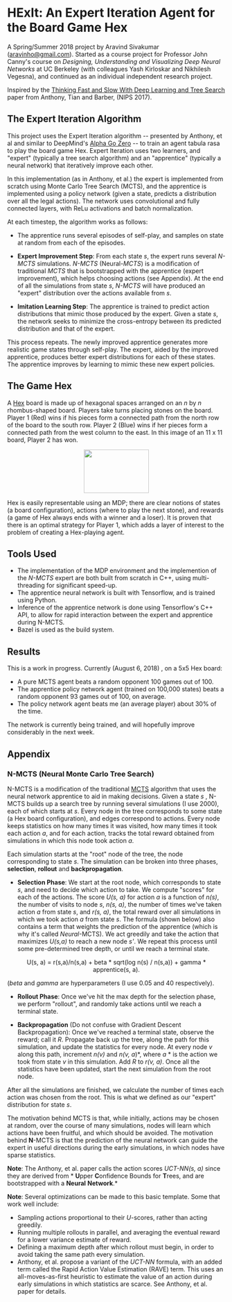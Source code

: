 # HExIt: An Expert Iteration Agent for the Board Game Hex
A Spring/Summer 2018 project by Aravind Sivakumar (aravinho@gmail.com).  Started as a course project for Professor John Canny's course on *Designing, Understanding and Visualizing Deep Neural Networks* at UC Berkeley (with colleagues Yash Kirloskar and Nikhilesh Vegesna), and continued as an individual independent research project.

Inspired by the [Thinking Fast and Slow With Deep Learning and Tree Search](https://papers.nips.cc/paper/7120-thinking-fast-and-slow-with-deep-learning-and-tree-search)  paper from Anthony, Tian and Barber,  (NIPS 2017).


## The Expert Iteration Algorithm
This project uses the Expert Iteration algorithm -- presented by Anthony, et al and similar to DeepMind's [Alpha Go Zero](https://deepmind.com/blog/alphago-zero-learning-scratch/) -- to train an agent tabula rasa to play the board game Hex.  Expert Iteration uses two learners, and "expert" (typically a tree search algorithm) and an "apprentice" (typically a neural network) that iteratively improve each other.

In this implementation (as in Anthony, et al.) the expert is implemented from scratch using Monte Carlo Tree Search (MCTS), and the apprentice is implemented using a policy network (given a state, predicts a distribution over all the legal actions).  The network uses convolutional and fully connected layers, with ReLu activations and batch normalization. 

At each timestep, the algorithm works as follows:

* The apprentice runs several episodes of self-play, and samples on state at random from each of the episodes.

* **Expert Improvement Step**: From each state *s*, the expert runs several *N-MCTS* simulations.  *N-MCTS* (Neural-*MCTS*) is a modification of traditional *MCTS* that is bootstrapped with the apprentice (expert improvement), which helps choosing actions (see Appendix).  At the end of all the simulations from state *s*, *N-MCTS* will have produced an "expert" distribution over the actions available from *s*.

* **Imitation Learning Step**: The apprentice is trained to predict action distributions that mimic those produced by the expert.  Given a state *s*, the network seeks to minimize the cross-entropy between its predicted distribution and that of the expert.

This process repeats.  The newly improved apprentice generates more realistic game states through self-play.  The expert, aided by the improved apprentice, produces better expert distributions for each of these states.  The apprentice improves by learning to mimic these new expert policies.

## The Game Hex


A [Hex](https://en.wikipedia.org/wiki/Hex_(board_game)) board is made up of hexagonal spaces arranged on an *n* by *n* rhombus-shaped board.  Players take turns placing stones on the board.  Player 1 (Red) wins if his pieces form a connected path from the north row of the board to the south row.  Player 2 (Blue) wins if her pieces form a connected path from the west column to the east.  In this image of an 11 x 11 board, Player 2 has won.

<p align="center">
	<img src="http://www.krammer.nl/hex/wp-content/uploads/2014/11/Hex-bord-met-stenen.png" style="width:150px;height:100px;">
</p>

Hex is easily representable using an MDP; there are clear notions of states (a board configuration), actions (where to play the next stone), and rewards (a game of Hex always ends with a winner and a loser).  It is proven that there is an optimal strategy for Player 1, which adds a layer of interest to the problem of creating a Hex-playing agent.

## Tools Used
* The implementation of the MDP environment and the implemention of the *N-MCTS* expert are both built from scratch in C++, using multi-threading for significant speed-up.
* The apprentice neural network is built with Tensorflow, and is trained using Python.
* Inference of the apprentice network is done using Tensorflow's C++ API, to allow for rapid interaction between the expert and apprentice during N-MCTS.
* Bazel is used as the build system.


## Results
This is a work in progress.  Currently (August 6, 2018) , on a 5x5 Hex board:
* A pure MCTS agent beats a random opponent 100 games out of 100.
* The apprentice policy network agent (trained on 100,000 states) beats a random opponent 93 games out of 100, on average.
* The policy network agent beats me (an average player) about 30% of the time.

The network is currently being trained, and will hopefully improve considerably in the next week.


## Appendix
### N-MCTS (Neural Monte Carlo Tree Search)

N-MCTS is a modification of the traditional [MCTS](https://en.wikipedia.org/wiki/Monte_Carlo_tree_search) algorithm that uses the neural network apprentice to aid in making decisions.  Given a state *s* , N-MCTS builds up a search tree by running several simulations (I use 2000), each of which starts at *s*.  Every node in the tree corresponds to some state (a Hex board configuration), and edges correspond to actions.  Every node keeps statistics on how many times it was visited, how many times it took each action *a*, and for each action, tracks the total reward obtained from simulations in which this node took action *a*. 

Each simulation starts at the "root" node of the tree, the node corresponding to state *s*.  The simulation can be broken into three phases, **selection**, **rollout** and **backpropagation**.

* **Selection Phase**: We start at the root node, which corresponds to state *s*, and need to decide which action to take.  We compute "scores" for each of the actions.  The score *U(s, a)* for action *a* is a function of *n(s)*, the number of visits to node *s*, *n(s, a)*, the number of times we've taken action *a* from state *s*, and *r(s, a)*, the total reward over all simulations in which we took action *a* from state *s*.  The formula (shown below) also contains a term that weights the prediction of the apprentice (which is why it's called *Neural*-MCTS).  We act greedily and take the action that maximizes *U(s,a)* to reach a new node *s'*.  We repeat this process until some pre-determined tree depth, or until we reach a terminal state.

<p align="center">
U(s, a) = r(s,a)/n(s,a)   +   beta * sqrt(log n(s) / n(s,a))   +    gamma * apprentice(s, a).
</p>

(*beta* and *gamma* are hyperparameters (I use 0.05 and 40 respectively).

* **Rollout Phase**: Once we've hit the max depth for the selection phase, we perform "rollout", and randomly take actions until we reach a terminal state.  

* **Backpropagation** (Do not confuse with Gradient Descent Backpropagation): Once we've reached a terminal state, observe the reward; call it *R*.  Propagate back up the tree, along the path for this simulation, and update the statistics for every node.  At every node *v* along this path, increment *n(v)* and *n(v, a*)*, where *a* * is the action we took from state *v* in this simulation.  Add *R* to *r(v, a)*.  Once all the statistics have been updated, start the next simulation from the root node.

After all the simulations are finished, we calculate the number of times each action was chosen from the root.  This is what we defined as our "expert" distribution for state *s*.

The motivation behind MCTS is that, while initially, actions may be chosen at random, over the course of many simulations, nodes will learn which actions have been fruitful, and which should be avoided.  The motivation behind **N**-MCTS is that the prediction of the neural network can guide the expert in useful directions during the early simulations, in which nodes have sparse statistics.

**Note**: The Anthony, et al. paper calls the action scores *UCT-NN(s, a)* since they are derived from * **U**pper **C**onfidence Bounds for **T**rees, and are bootstrapped with a **Neural** **Network**.*

**Note**: Several optimizations can be made to this basic template.  Some that work well include:
* Sampling actions proportional to their *U*-scores, rather than acting greedily.
* Running multiple rollouts in parallel, and averaging the eventual reward for a lower variance estimate of reward.
* Defining a maximum depth after which rollout must begin, in order to avoid taking the same path every simulation.
* Anthony, et al. propose a variant of the *UCT-NN* formula, with an added term called the Rapid Action Value Estimation (RAVE) term.  This uses an all-moves-as-first heuristic to estimate the value of an action during early simulations in which statistics are scarce.  See Anthony, et al. paper for details.


